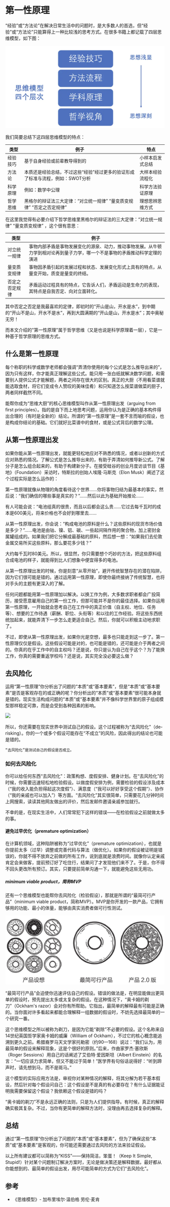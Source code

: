 # 第一性原理

“经验”或“方法论”在解决日常生活中的问题时，是大多数人的首选，但“经验”或“方法论”只能算得上一种比较浅的思考方式。在很多书籍上都记载了四层思维模型，如下图：

![](./images/四层思维模型.png)

我们简要总结下这四层思维模型的特点：

|类型|例子|特点|
|---|---|---|
|经验技巧|基于自身经验或前辈教导得到的|小样本启发式总结|
|方法论|本质还是经验总结，不过这些“经验”经过更多的验证形成了标准与流程，例如：SWOT分析|大样本经验流程化|
|科学原理|例如：数学中公理|科学方法验证原理|
|哲学思维|黑格尔的辩证法三大定律：“对立统一规律” “量变质变规律” “否定之否定规律”|理想思辨思维方式|

在这里我觉得有必要介绍下哲学思维里黑格尔的辩证法的三大定律：“对立统一规律” “量变质变规律” ，这个很有意思：

|类型|例子|
|---|---|
|对立统一规律|事物内部矛盾是事物发展变化的源泉、动力，推动事物发展。从牛顿力学到相对论再到量子力学，哪一个不是事物的矛盾推动科学定理的演进|
|量变质变规律|事物因矛盾引起的发展过程和状态、发展变化形式上具有的特点，从量变开始，质变是量变的终结。|
|否定之否定规律|矛盾运动过程具有的特点，它告诉人们，矛盾运动是生命力的表现，其特点是自我否定、向对立面转化。|

其中否定之否定是我最喜欢的定律，即初时的“开山是山，开水是水”，到中期的“开山不是山，开水不是水”，再到大圆满期的“开山是山，开水是水”；其中奥秘无穷！

而本文介绍的"第一性原理"属于哲学思维（又是也说是科学原理着一层），它是一种基于哲学原理的思维方式。

## 什么是第一性原理

每个称职的科学或数学老师都会强调“弄清你使用的每个公式是怎么推导出来的”，因为只有这样，你才能真正理解这些公式。能只用一张白纸就解决数学问题，和需要别人提供公式才能解题，两者之间存在很大的区别。真正的大厨（不用看菜谱就能选取食材，将它们变成令人赞叹的美味佳肴）和只知道怎么按菜谱做菜的厨子，两者同样截然不同。

能帮你成为“思维大厨”的核心思维模型叫作从第一性原理出发（arguing from first principles）。指的是自下而上地思考问题，运用你认为是正确的基本构件得出合理的（有时是全新的）结论。所谓的“第一性原理”是一套不言而喻的假设，也是构成你结论的基础。它们就好比菜谱中的食材，或是公式背后的数学公理。

## 从第一性原理出发

如果你能从第一性原理出发，就能更轻松地应对不熟悉的情况，或者以创新的方式应对熟悉的情况。了解公式是怎么推导出来的，有助于弄清如何推导新公式。了解分子是怎么组合起来的，有助于构建新分子。在接受硅谷的创业月度访谈节目《基地》（Foundation）采访时，特斯拉的创始人埃隆·马斯克（Elon Musk）阐述了这个过程实际是怎么运作的：

第一性原理就像从物理的角度看待这个世界……你将事物归结为最基本的事实，然后说：“我们确信的哪些事是真实的？”……然后以此为基础开始推论……

有人可能会说：“电池组真的很贵，而且以后都会这么贵……它过去每千瓦时的成本是600美元，将来价格也不会好到哪里去……

从第一性原理出发，你会说：“构成电池的原料是什么？这些原料的现货市场价值是多少？”……电池是由钴、镍、铝、碳、一些起间隔作用的聚合物，加上密封金属罐组成的。如果我们把它分解成最基础的原料，然后想一想：“如果我们去伦敦金属交易所买这些原料，那么要花多少钱？”

大约每千瓦时80美元。所以，很显然，你只需要想个巧妙的方法，把这些原料组合成电池的样子，就能得到比人们想象中便宜得多的电池。

从第一性原理出发的时候，你是刻意“从零开始”，避开传统智慧存在的潜在陷阱，因为它们很可能是错的。通过运用第一性原理，即使你最终接纳了传统智慧，也将对手头的主题有更深入的了解。

任何问题都能用第一性原理加以解决。以换工作为例，大多数求职者都会广投简历，接受愿意雇用自己的第一份工作，但那可能并不是你的最佳选择。如果你运用第一性原理，一开始就会思考自己在工作中的真正价值（自主权、地位、任务等）、想要的工作待遇（薪酬、职位、头衔等）和以往的工作经验。将这些东西统统加起来，就能弄清下一步怎么走更适合自己。然后，你就可以积极主动地求职了。

不过，即使从第一性原理出发，如果你光是空想，最多也只能走到这一步了。第一性原理仅仅是假设。这些假设可能是对的，也可能是错的，还可能是介于两者之间的。你真的在乎工作中的自主权吗？还是说，你只是认为自己在乎这个？为了能换工作，你真的需要重返学校吗？还是说，其实完全没必要这么做？

## 去风险化

运用“第一性原理”你分析出了问题的“本质”或“基本要素”，但是“本质”或“基本要素”是否是客观存在的或正确的呢？你分析出的“本质”或“基本要素”很可能本身就是错的。现实生活构成问题的“本质”或“基本要素”并不像科学世界里的原子组成模型那样稳定可靠，而是会受到各种因素的影响。

![](./images/原子.webp)

所以，你还需要在现实世界中测试自己的假设。这个过程被称为“去风险化”（de-risking）。你的一个或多个假设可能存在“不成立”的风险，因此得出的结论也可能是错的。

```
“去风险化”是测试自己的假设是否成立。
```

### 如何去风险化

你可以给任何东西“去风险化”：政策构想、度假安排、健身计划。在“去风险化”的时候，你需要迅速轻松地检验假设。以做度假安排为例，需要检验的假设涉及成本（“我的收入能负担得起这次度假”）、满意度（“我可以好好享受这个假期”）、协作（“我的亲戚也可以加入”）等方面。“去风险化”其实很简单，只需要花几分钟时间上网搜索，读读其他网友做出的评价，然后发邮件邀请亲戚参加就行。

不幸的是，在现实生活中，人们常常犯下这样的错误——在检验假设之前就做太多的事。

#### 避免过早优化（premature optimization）

在计算机领域，这种陷阱被称为“过早优化”（premature optimization），也就是你提前太多（过早）调整或完善代码与算法（做优化）。如果你的假设被证明是错误的，你就不得不放弃之前做的所有工作，说到底就是浪费时间。就像你认定亲戚肯定会来做客，提前预订好了吃住行，结果问了才发现他们来不了。于是，你不得不回头更改所有预订。其实，只要提前简单沟通一下，就能避免这些无用功。

##### minimum viable product，简称MVP

还有一个思维模型也能帮你去风险化（检验假设），那就是所谓的“最简可行产品”（minimum viable product，简称MVP）。MVP是你开发的一款产品，它拥有够用的功能、最小的体量，能够由真实消费者做可行性测试。

![](./images/mvp.png)

“最简可行产品”会迫使你迅速评估自己的假设。错误的做法是，在明显能做出更简单的假设时，预先提出太多或太复杂的假设。在这种情况下，“奥卡姆的剃刀”（Ockham's razor）会对你有所帮助。它指出，最简单的解释最有可能是正确的。当你面对许多看起来都能合理解释一组数据的假设时，不妨先选择最简单的一个研究一番。

这个思维模型之所以被称为剃刀，是因为它能“剃除”不必要的假设。这个名称来自14世纪英国哲学家奥卡姆的威廉（William of Ockham），不过它的核心概念能追溯到更久之前。希腊裔罗马天文学家托勒密（约90—168）说过：“我们认为，用最简单的假设来解释现象，这是个很好的原则。”后来，作曲家罗杰·塞欣斯（Roger Sessions）用自己的话阐述了艾伯特·爱因斯坦（Albert Einstein）的名言：“一切应该力求简单，但又不能过于简单！”医学界有句俗话说得好：“听到蹄声时，请先想到马，而不是斑马。”

这个模型的实际应用方法是，审视你对某种情况的解释，将其分解为若干基本假设，然后针对每个假设问自己：这个假设是不是真的有必要存在？有什么证据能证明我需要保留这个假设？我依赖这个假设是错的吗？

“奥卡姆的剃刀”不是永远正确的法则，只是为人们提供指导。有时候，真正的解释确实极其复杂。不过，当你有更简单的解释方法时，没理由再去选择复杂的解释。

## 总结

通过“第一性原理”你分析出了问题的“本质”或“基本要素”，但为了确保这些“本质”或“基本要素”是客观的，你可能还需要通过去风险的方法来验证假设。

以上所有建议都可以简称为“KISS”——保持简洁，笨蛋！（Keep It Simple, Stupid!）针对某个问题制订解决方案时，无论是做决策还是解释数据，最好都从你能想到的、最简单的假设出发，用尽可能简单的方式为它们“去风险化”。

## 参考

- 《思维模型》- 加布里埃尔·温伯格  劳伦·麦肯